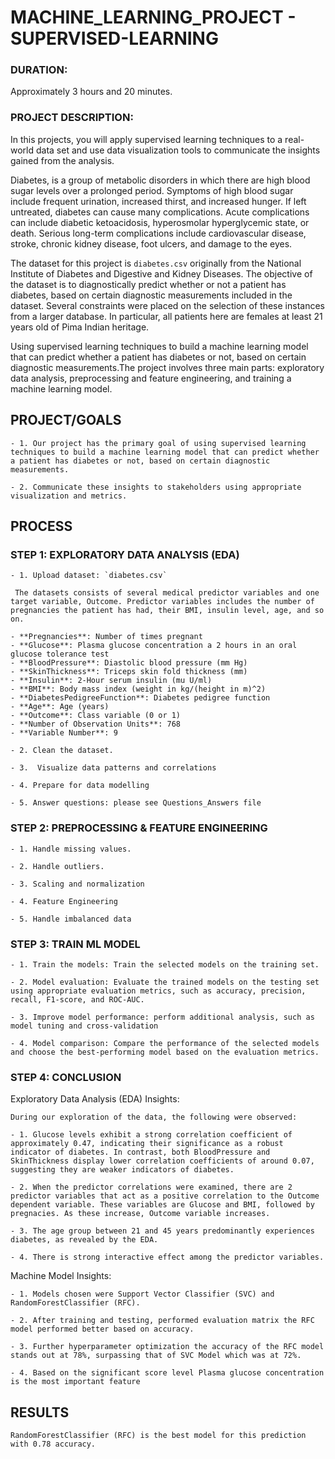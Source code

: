 # MACHINE_LEARNING_PROJECT - SUPERVISED-LEARNING

### DURATION:
Approximately 3 hours and 20 minutes.


### PROJECT DESCRIPTION:

In this projects, you will apply supervised learning techniques to a real-world data set and use data visualization tools to communicate the insights gained from the analysis.

Diabetes, is a group of metabolic disorders in which there are high blood sugar levels over a prolonged period. Symptoms of high blood sugar include frequent urination, increased thirst, and increased hunger. If left untreated, diabetes can cause many complications. Acute complications can include diabetic ketoacidosis, hyperosmolar hyperglycemic state, or death. Serious long-term complications include cardiovascular disease, stroke, chronic kidney disease, foot ulcers, and damage to the eyes.

The dataset for this project is `diabetes.csv` originally from the National Institute of Diabetes and Digestive and Kidney Diseases. The objective of the dataset is to diagnostically predict whether or not a patient has diabetes, based on certain diagnostic measurements included in the dataset. Several constraints were placed on the selection of these instances from a larger database. In particular, all patients here are females at least 21 years old of Pima Indian heritage.

Using supervised learning techniques to build a machine learning model that can predict whether a patient has diabetes or not, based on certain diagnostic measurements.The project involves three main parts: exploratory data analysis, preprocessing and feature engineering, and training a machine learning model. 


## PROJECT/GOALS

    - 1. Our project has the primary goal of using supervised learning techniques to build a machine learning model that can predict whether a patient has diabetes or not, based on certain diagnostic measurements.

    - 2. Communicate these insights to stakeholders using appropriate visualization and metrics. 


## PROCESS

### STEP 1: EXPLORATORY DATA ANALYSIS (EDA)

    - 1. Upload dataset: `diabetes.csv`
    
     The datasets consists of several medical predictor variables and one target variable, Outcome. Predictor variables includes the number of pregnancies the patient has had, their BMI, insulin level, age, and so on.

    - **Pregnancies**: Number of times pregnant
    - **Glucose**: Plasma glucose concentration a 2 hours in an oral glucose tolerance test
    - **BloodPressure**: Diastolic blood pressure (mm Hg)
    - **SkinThickness**: Triceps skin fold thickness (mm)
    - **Insulin**: 2-Hour serum insulin (mu U/ml)
    - **BMI**: Body mass index (weight in kg/(height in m)^2)
    - **DiabetesPedigreeFunction**: Diabetes pedigree function
    - **Age**: Age (years)
    - **Outcome**: Class variable (0 or 1)
    - **Number of Observation Units**: 768
    - **Variable Number**: 9
  
    - 2. Clean the dataset.
  
    - 3.  Visualize data patterns and correlations

    - 4. Prepare for data modelling

    - 5. Answer questions: please see Questions_Answers file

### STEP 2: PREPROCESSING & FEATURE ENGINEERING 

    - 1. Handle missing values.

    - 2. Handle outliers.

    - 3. Scaling and normalization

    - 4. Feature Engineering

    - 5. Handle imbalanced data


### STEP 3: TRAIN ML MODEL

    - 1. Train the models: Train the selected models on the training set.

    - 2. Model evaluation: Evaluate the trained models on the testing set using appropriate evaluation metrics, such as accuracy, precision, recall, F1-score, and ROC-AUC.

    - 3. Improve model performance: perform additional analysis, such as model tuning and cross-validation

    - 4. Model comparison: Compare the performance of the selected models and choose the best-performing model based on the evaluation metrics.


### STEP 4: CONCLUSION

Exploratory Data Analysis (EDA) Insights:

    During our exploration of the data, the following were observed:

    - 1. Glucose levels exhibit a strong correlation coefficient of approximately 0.47, indicating their significance as a robust indicator of diabetes. In contrast, both BloodPressure and SkinThickness display lower correlation coefficients of around 0.07, suggesting they are weaker indicators of diabetes.

    - 2. When the predictor correlations were examined, there are 2 predictor variables that act as a positive correlation to the Outcome dependent variable. These variables are Glucose and BMI, followed by pregnacies. As these increase, Outcome variable increases.

    - 3. The age group between 21 and 45 years predominantly experiences diabetes, as revealed by the EDA.

    - 4. There is strong interactive effect among the predictor variables.

Machine Model Insights:

    - 1. Models chosen were Support Vector Classifier (SVC) and RandomForestClassifier (RFC).

    - 2. After training and testing, performed evaluation matrix the RFC model performed better based on accuracy. 

    - 3. Further hyperparameter optimization the accuracy of the RFC model stands out at 78%, surpassing that of SVC Model which was at 72%.

    - 4. Based on the significant score level Plasma glucose concentration is the most important feature

## RESULTS

    RandomForestClassifier (RFC) is the best model for this prediction with 0.78 accuracy.

 